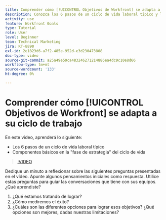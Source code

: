 ```yaml
---
title: Comprender cómo [!UICONTROL Objetivos de Workfront] se adapta a su ciclo de trabajo
description: Conozca los 6 pasos de un ciclo de vida laboral típico y los componentes básicos de la "fase de estrategia" del ciclo de vida laboral.
activity: use
feature: Workfront Goals
type: Tutorial
role: User
level: Beginner
team: Technical Marketing
jira: KT-8890
exl-id: 2e1823d6-a7f2-485e-952d-e3d230473808
doc-type: video
source-git-commit: a25a49e59ca483246271214886ea4dc9c10e8d66
workflow-type: tm+mt
source-wordcount: '133'
ht-degree: 0%

---
```


# Comprender cómo [!UICONTROL Objetivos de Workfront] se adapta a su ciclo de trabajo

En este vídeo, aprenderá lo siguiente:

* Los 6 pasos de un ciclo de vida laboral típico
* Componentes básicos en la &quot;fase de estrategia&quot; del ciclo de vida

>[!VIDEO](https://video.tv.adobe.com/v/335184/?quality=12&learn=on)

<!--
Your turn graphic
-->

Dedique un minuto a reflexionar sobre las siguientes preguntas presentadas en el vídeo. Apunte algunos pensamientos iniciales como respuesta. Utilice estas preguntas para guiar las conversaciones que tiene con sus equipos. ¿Qué aprendiste?

1. ¿Qué estamos tratando de lograr?
1. ¿Cómo mediremos el éxito?
1. ¿Cuáles son las diferentes opciones para lograr esos objetivos? ¿Qué opciones son mejores, dadas nuestras limitaciones?
